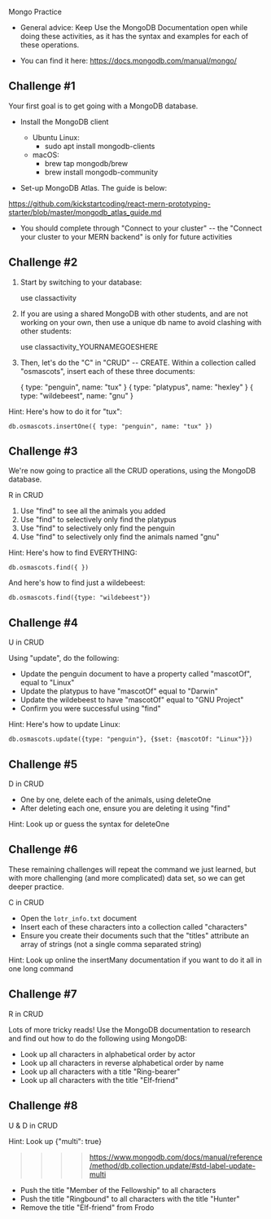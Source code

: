 Mongo Practice

- General advice: Keep Use the MongoDB Documentation open while doing these
  activities, as it has the syntax and examples for each of these operations.

- You can find it here: https://docs.mongodb.com/manual/mongo/

Challenge #1
-------------------

Your first goal is to get going with a MongoDB database.

- Install the MongoDB client
    - Ubuntu Linux:
        - sudo apt install mongodb-clients
    - macOS:
        - brew tap mongodb/brew
        - brew install mongodb-community


- Set-up MongoDB Atlas. The guide is below:

<https://github.com/kickstartcoding/react-mern-prototyping-starter/blob/master/mongodb_atlas_guide.md>

- You should complete through "Connect to your cluster" -- the "Connect your
  cluster to your MERN backend" is only for future activities



Challenge #2
-------------------

1. Start by switching to your database:

    use classactivity

2. If you are using a shared MongoDB with other students, and are not working
on your own, then use a unique db name to avoid clashing with other students:

    use classactivity_YOURNAMEGOESHERE


3. Then, let's do the "C" in "CRUD" -- CREATE. Within a collection called
"osmascots", insert each of these three documents:

    { type: "penguin", name: "tux" }
    { type: "platypus", name: "hexley" }
    { type: "wildebeest", name: "gnu" }

Hint: Here's how to do it for "tux":

    db.osmascots.insertOne({ type: "penguin", name: "tux" })



Challenge #3
-------------------

We're now going to practice all the CRUD operations, using the MongoDB database.

R in CRUD

1. Use "find" to see all the animals you added
2. Use "find" to selectively only find the platypus
3. Use "find" to selectively only find the penguin
4. Use "find" to selectively only find the animals named "gnu"

Hint: Here's how to find EVERYTHING:

    db.osmascots.find({ })

And here's how to find just a wildebeest:

    db.osmascots.find({type: "wildebeest"})


Challenge #4
-------------------
U in CRUD

Using "update", do the following:

- Update the penguin document to have a property called "mascotOf", equal to
  "Linux"
- Update the platypus to have "mascotOf" equal to "Darwin"
- Update the wildebeest to have "mascotOf" equal to "GNU Project"
- Confirm you were successful using "find"

Hint: Here's how to update Linux:

    db.osmascots.update({type: "penguin"}, {$set: {mascotOf: "Linux"}})


Challenge #5
-------------------
D in CRUD

- One by one, delete each of the animals, using deleteOne
- After deleting each one, ensure you are deleting it using "find"

Hint: Look up or guess the syntax for deleteOne




Challenge #6
-------------------

These remaining challenges will repeat the command we just learned, but with
more challenging (and more complicated) data set, so we can get deeper
practice.

C in CRUD

- Open the `lotr_info.txt` document
- Insert each of these characters into a collection called "characters"
- Ensure you create their documents such that the "titles" attribute an
array of strings (not a single comma separated string)

Hint: Look up online the insertMany documentation if you want to do it all in
one long command



Challenge #7
-------------------
R in CRUD

Lots of more tricky reads! Use the MongoDB documentation to research and find
out how to do the following using MongoDB:

- Look up all characters in alphabetical order by actor
- Look up all characters in reverse alphabetical order by name
- Look up all characters with a title "Ring-bearer"
- Look up all characters with the title "Elf-friend"



Challenge #8
-------------------
U & D in CRUD

Hint: Look up {"multi": true}
>>>> https://www.mongodb.com/docs/manual/reference/method/db.collection.update/#std-label-update-multi

- Push the title "Member of the Fellowship" to all characters
- Push the title "Ringbound" to all characters with the title "Hunter"
- Remove the title "Elf-friend" from Frodo

